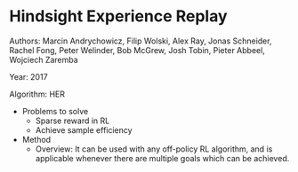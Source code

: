 # Hindsight Experience Replay

Authors: Marcin Andrychowicz, Filip Wolski, Alex Ray, Jonas Schneider, Rachel Fong, Peter Welinder, Bob McGrew, Josh Tobin, Pieter Abbeel, Wojciech Zaremba

Year: 2017

Algorithm: HER

- Problems to solve
  - Sparse reward in RL
  - Achieve sample efficiency
- Method
  - Overview: It can be used with any off-policy RL algorithm, and is applicable whenever there are multiple goals which can be achieved.